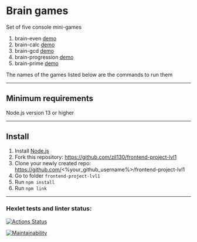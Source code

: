 # Brain games
Set of five console mini-games

1. brain-even [demo](https://asciinema.org/a/TZ6PsYeKoXTzp27zYQOkzwgMt)
2. brain-calc [demo](https://asciinema.org/a/5E9VckF4AnZfNys80SC6r4nAi)
3. brain-gcd [demo](https://asciinema.org/a/R4jNA4ZF4fkTEZtty0gSFulNT)
4. brain-progression [demo](https://asciinema.org/a/NV4rv9MfwG14jwLizDfWJZHWu)
5. brain-prime [demo](https://asciinema.org/a/gHBNsaKzMGvRmVXKq1ujJwFPp)

The names of the games listed below are the commands to run them

---

## Minimum requirements
Node.js version 13 or higher

---

## Install
1. Install [Node.js](https://nodejs.org)
2. Fork this repository: https://github.com/zil130/frontend-project-lvl1
3. Clone your newly created repo: https://github.com/<%your_github_username%>/frontend-project-lvl1
4. Go to folder `frontend-project-lvl1`
5. Run `npm install`
6. Run `npm link`

---

### Hexlet tests and linter status:
[![Actions Status](https://github.com/zil130/frontend-project-lvl1/workflows/hexlet-check/badge.svg)](https://github.com/zil130/frontend-project-lvl1/actions)

[![Maintainability](https://api.codeclimate.com/v1/badges/857c067f767a4e86fd5b/maintainability)](https://codeclimate.com/github/zil130/frontend-project-lvl1/maintainability)
